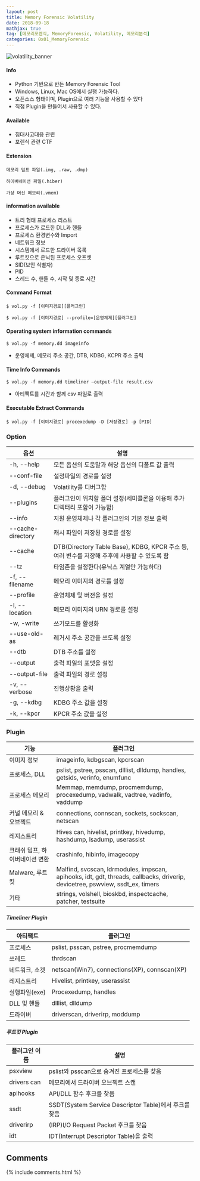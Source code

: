 ```yaml
---
layout: post
title: Memory Forensic Volatility
date: 2018-09-18
mathjax: true
tag: [메모리포렌식, MemoryForensic, Volatility, 메모리분석]
categories: 0x01_MemoryForensic
---
```




![volatility_banner](https://user-images.githubusercontent.com/32904385/45824595-df9ae780-bcdf-11e8-853a-a8746a526050.png)

#### Info

* Python 기반으로 반든 Memory Forensic Tool
* Windows, Linux, Mac OS에서 실행 가능하다.
* 오픈소스 형태이며, Plugin으로 여러 기능을 사용할 수 있다
* 직접 Plugin을 만들어서 사용할 수 있다.

#### Available

* 침대사고대응 관련
* 포렌식 관련 CTF

#### Extension

`메모리 덤프 파일(.img, .raw, .dmp)`

`하이버네이션 파일(.hiber)`

`가상 머신 메모리(.vmem)`

#### information available

* 트리 형태 프로세스 리스트
* 프로세스가 로드한 DLL과 핸들
* 프로세스 환경변수와 Import
* 네트워크 정보
* 시스템에서 로드한 드라이버 목록
* 루트킷으로 은닉된 프로세스 오프셋
* SID(보안 식별자)
* PID
* 스레드 수, 핸들 수, 시작 및 종료 시간

#### Command Format

```
$ vol.py -f [이미지경로][플러그인]
```

```
$ vol.py -f [이미지경로] --profile=[운영체제][플러그인]
```

#### Operating system information commands

```
$ vol.py -f memory.dd imageinfo
```

- 운영체제, 메모리 주소 공간, DTB, KDBG, KCPR 주소 출력

#### Time Info Commands

```
$ vol.py -f memory.dd timeliner —output-file result.csv
```

* 아티팩트를 시간과 함께 csv 파일로 출력

#### Executable Extract Commands

```
$ vol.py -f [이미지경로] procexedump -D [저장경로] -p [PID]
```



### Option

| 옵션              | 설명                                                         |
| ----------------- | ------------------------------------------------------------ |
| -h, --help        | 모든 옵션의 도움말과 해당 옵션의 디폴트 값 출력              |
| --conf-file       | 설정파일의 경로를 설정                                       |
| -d, --debug       | Volatility를 디버그함                                        |
| --plugins         | 플러그인이 위치할 폴더 설정(세미콜론을 이용해 추가 디렉터리 포함이 가능함) |
| --info            | 지원 운영체제나 각 플러그인의 기본 정보 출력                 |
| --cache-directory | 캐시 파일이 저장된 경로를 설정                               |
| --cache           | DTB(Directory Table Base), KDBG, KPCR 주소 등, 여러 변수를 저장해 추후에 사용할 수 있도록 함 |
| --tz              | 타임존을 설정한다(유닉스 계열만 가능하다)                    |
| -f, --filename    | 메모리 이미지의 경로를 설정                                  |
| --profile         | 운영체제 및 버전을 설정                                      |
| -l, --location    | 메모리 이미지의 URN 경로를 설정                              |
| -w, -write        | 쓰기모드를 활성화                                            |
| --use-old-as      | 레거시 주소 공간을 쓰도록 설정                               |
| --dtb             | DTB 주소를 설정                                              |
| --output          | 출력 파일의 포맷을 설정                                      |
| --output-file     | 출력 파일의 경로 설정                                        |
| -v, --verbose     | 진행상황을 출력                                              |
| -g, --kdbg        | KDBG 주소 값을 설정                                          |
| -k, --kpcr        | KPCR 주소 값을 설정                                          |



### Plugin

| 기능                           | 플러그인                                                     |
| ------------------------------ | ------------------------------------------------------------ |
| 이미지 정보                    | imageinfo, kdbgscan, kpcrscan                                |
| 프로세스, DLL                  | pslist, pstree, psscan, dlllist, dlldump, handles, getsids, verinfo, enumfunc |
| 프로세스 메모리                | Memmap, memdump, procmemdump, procexedump, vadwalk, vadtree, vadinfo, vaddump |
| 커널 메모리 & 오브젝트         | connections, connscan, sockets, sockscan, netscan            |
| 레지스트리                     | Hives can, hivelist, printkey, hivedump, hashdump, lsadump, userassist |
| 크래쉬 덤프, 하이버네이션 변환 | crashinfo, hibinfo, imagecopy                                |
| Malware, 루트킷                | Malfind, svcscan, ldrmodules, impscan, apihooks, idt, gdt, threads, callbacks, driverip, devicetree, pswview, ssdt_ex, timers |
| 기타                           | strings, volshell, bioskbd, inspectcache, patcher, testsuite |

##### Timeliner Plugin

| 아티팩트       | 플러그인                                     |
| -------------- | -------------------------------------------- |
| 프로세스       | pslist, psscan, pstree, procmemdump          |
| 쓰레드         | thrdscan                                     |
| 네트워크, 소켓 | netscan(Win7), connections(XP), connscan(XP) |
| 레지스트리     | Hivelist, printkey, userassist               |
| 실행파일(exe)  | Procexedump, handles                         |
| DLL 및 핸들    | dlllist, dlldump                             |
| 드라이버       | driverscan, driverirp, moddump               |

##### 루트킷 Plugin

| 플러그인 이름 | 설명                                                  |
| ------------- | ----------------------------------------------------- |
| psxview       | pslist와 psscan으로 숨겨진 프로세스를 찾음            |
| drivers can   | 메모리에서 드라이버 오브젝트 스캔                     |
| apihooks      | API/DLL 함수 후크를 찾음                              |
| ssdt          | SSDT(System Service Descriptor Table)에서 후크를 찾음 |
| driverirp     | (IRP)I/O Request Packet 후크를 찾음                   |
| idt           | IDT(Interrupt Descriptor Table)을 출력                |





[Volatility Github]: https://github.com/volatilityfoundation/volatility/wiki/Command-Reference#psscan



## Comments

{% include comments.html %}